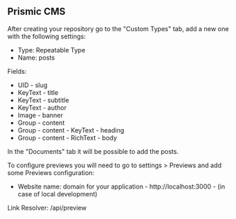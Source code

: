 ## Prismic CMS

After creating your repository go to the "Custom Types" tab, add a new one with the following settings:

- Type: Repeatable Type
- Name: posts

Fields:

 - UID - slug
 - KeyText - title
 - KeyText - subtitle
 - KeyText - author
 - Image - banner
 - Group - content
 - Group - content - KeyText - heading
 - Group - content - RichText - body

In the "Documents" tab it will be possible to add the posts.

To configure previews you will need to go to settings > Previews and add some Previews configuration:

- Website name: domain for your application - http://localhost:3000 - (in case of local development)

Link Resolver: /api/preview

